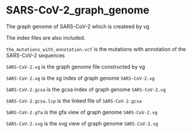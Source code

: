 # SARS-CoV-2_graph_genome

The graph genome of SARS-CoV-2 which is createed by vg

The index files are also included.

`the_mutations_with_annotation.vcf` is the mutations with annotation of the SARS-CoV-2 sequences

`SARS-CoV-2.vg` is the graph genome file constructed by vg

`SARS-CoV-2.xg` is the xg index of graph genome `SARS-CoV-2.vg`

`SARS-CoV-2.gcsa` is the gcsa index of graph genome `SARS-CoV-2.vg`

`SARS-CoV-2.gcsa.lcp` is the linked file of `SARS-CoV-2.gcsa`

`SARS-CoV-2.gfa` is the gfa view of graph genome `SARS-CoV-2.vg`

`SARS-CoV-2.svg` is the svg view of graph genome `SARS-CoV-2.vg`
